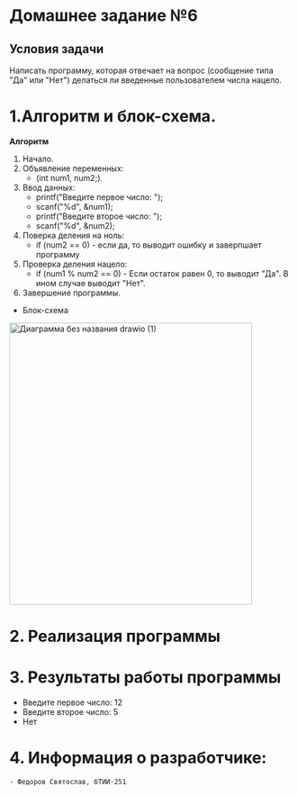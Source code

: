 # Домашнее задание №6
## Условия задачи
Написать программу, которая отвечает на вопрос (сообщение типа "Да" или "Нет") делаться ли введенные пользователем числа нацело.
# 1.Алгоритм и блок-схема.
**Алгоритм**
  1. Начало.
  2. Объявление переменных:
      - (int num1, num2;).
  3. Ввод данных:
      - printf("Введите первое число: ");
      - scanf("%d", &num1);
      - printf("Введите второе число: ");
      - scanf("%d", &num2);
  4. Поверка деления на ноль:
      - if (num2 == 0) - если да, то выводит ошибку и заверпшает программу
  5. Проверка деления нацело:
      - if (num1 % num2 == 0) - Если остаток равен 0, то выводит "Да". В ином случае выводит "Нет".
  6. Завершение программы.
- Блок-схема
<img width="431" height="501" alt="Диаграмма без названия drawio (1)" src="https://github.com/user-attachments/assets/ee5f67c7-25d1-48ad-9adf-fdee6cc18dfa" />


# 2. Реализация программы
# 3. Результаты работы программы
  - Введите первое число: 12
  - Введите второе число: 5
  - Нет
# 4. Информация о разработчике:
    - Федоров Святослав, бТИИ-251
